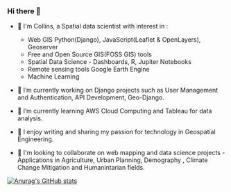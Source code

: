 ### Hi there 👋
- 👋 I'm Collins, a Spatial data scientist with interest in :
    - Web GIS Python(Django), JavaScript(Leaflet & OpenLayers), Geoserver
    - Free and Open Source GIS(FOSS GIS) tools
    - Spatial Data Science - Dashboards, R, Jupiter Notebooks
    - Remote sensing tools Google Earth Engine
    - Machine Learning

- 🔭 I’m currently working on Django projects such as User Management and Authentication, API Development, Geo-Django.
  
- 🌱 I’m currently learning AWS Cloud Computing and Tableau for data analysis.

- 🌱 I enjoy writing and sharing my passion for technology in Geospatial Engineering.

- 👯 I'm looking to collaborate on web mapping and data science projects - Applications in Agriculture, Urban Planning, Demography , Climate Change Mitigation and Humanintarian fields.

[![Anurag's GitHub stats](https://github-readme-stats.vercel.app/api?username=kechcole)](https://github.com/anuraghazra/github-readme-stats)



<!--
**kechcole/kechcole** is a ✨ _special_ ✨ repository because its `README.md` (this file) appears on your GitHub profile.

Here are some ideas to get you started:

- 🔭 I’m currently working on ...
- 🌱 I’m currently learning ...
- 👯 I’m looking to collaborate on ...
- 🤔 I’m looking for help with ...
- 💬 Ask me about ...
- 📫 How to reach me: ...
- 😄 Pronouns: ...
- ⚡ Fun fact: ...
-->
